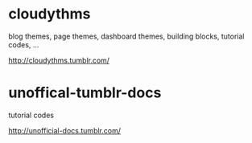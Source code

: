 # cloudythms
blog themes, page themes, dashboard themes, building blocks, tutorial codes, ...

http://cloudythms.tumblr.com/

# unoffical-tumblr-docs
tutorial codes

http://unofficial-docs.tumblr.com/
